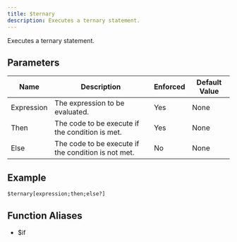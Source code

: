```yaml
---
title: $ternary
description: Executes a ternary statement.
---
```


Executes a ternary statement.
## Parameters
|    Name    |                     Description                     | Enforced | Default Value |
|------------|-----------------------------------------------------|----------|---------------|
| Expression | The expression to be evaluated.                     | Yes      | None          |
| Then       | The code to be execute if the condition is met.     | Yes      | None          |
| Else       | The code to be execute if the condition is not met. | No       | None          |
## Example
```
$ternary[expression;then;else?]
```
## Function Aliases
- $if